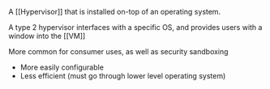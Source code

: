 A [[Hypervisor]] that is installed on-top of an operating system.

A type 2 hypervisor interfaces with a specific OS, and provides users with a window into the [[VM]]

More common for consumer uses, as well as security sandboxing
- More easily configurable
- Less efficient (must go through lower level operating system)